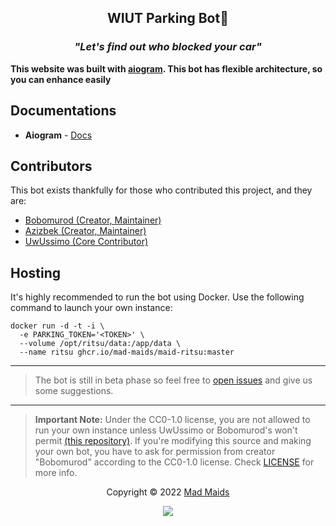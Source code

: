 <h2 align="center">WIUT Parking Bot🚙</h2>
<h3 align="center"><i>"Let's find out who blocked your car"</i></h3>

**This website was built with [aiogram](https://github.com/aiogram/aiogram). This bot has
flexible architecture, so you can enhance easily**

## Documentations

- **Aiogram** - [Docs](https://docs.aiogram.dev/en/latest/)

## Contributors

This bot exists thankfully for those who contributed this project, and they
are:
- [Bobomurod (Creator, Maintainer)](https://github.com/muminovbob)
- [Azizbek (Creator, Maintainer)](https://github.com/Azizbek-B)
- [UwUssimo (Core Contributor)](https://github.com/uwussimo)

## Hosting

It's highly recommended to run the bot using Docker. Use the following command to
launch your own instance: 

````shell
docker run -d -t -i \
  -e PARKING_TOKEN='<TOKEN>' \
  --volume /opt/ritsu/data:/app/data \
  --name ritsu ghcr.io/mad-maids/maid-ritsu:master
````

---

> The bot is still in beta phase so feel free to
> [open issues](https://github.com/mad-maids/maid.ritsu/issues/new) and give us
> some suggestions.

---

> **Important Note:** Under the CC0-1.0 license, you are not allowed to run your
> own instance unless UwUssimo or Bobomurod's won't permit
> [(this repository)](https://github.com/mad-maids/maid.ritsu/). If you're
> modifying this source and making your own bot, you have to ask for
> permission from creator "Bobomurod" according to the CC0-1.0 license. Check
> [LICENSE](license) for more info.

<p align="center">Copyright &copy; 2022 <a href="https://maid.uz" target="_blank">Mad Maids</a></p>

<p align="center"><a href="https://github.com/mad-maids/maid.web/blob/master/license"><img src="https://img.shields.io/static/v1.svg?style=flat-square&label=License&message=CC0-1.0&logoColor=eceff4&logo=github&colorA=000000&colorB=ffffff"/></a></p>
